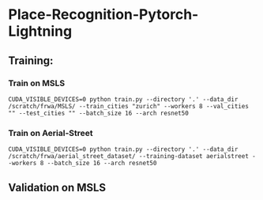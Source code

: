 # Place-Recognition-Pytorch-Lightning

## Training:

### Train on MSLS

```
CUDA_VISIBLE_DEVICES=0 python train.py --directory '.' --data_dir /scratch/frwa/MSLS/ --train_cities "zurich" --workers 8 --val_cities "" --test_cities "" --batch_size 16 --arch resnet50
```

### Train on Aerial-Street 

```
CUDA_VISIBLE_DEVICES=0 python train.py --directory '.' --data_dir /scratch/frwa/aerial_street_dataset/ --training-dataset aerialstreet --workers 8 --batch_size 16 --arch resnet50
```

## Validation on MSLS
